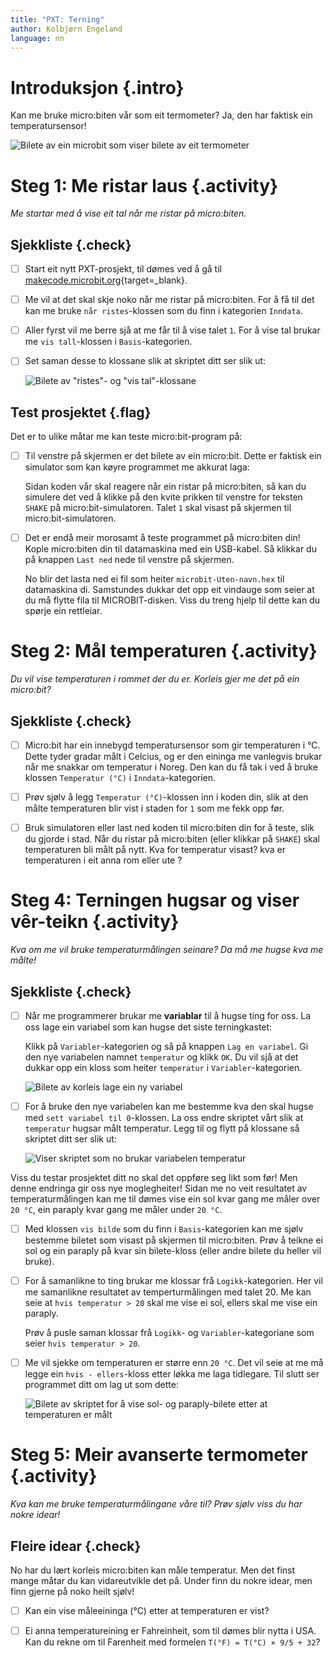 ```yaml
---
title: "PXT: Terning"
author: Kolbjørn Engeland
language: nn
---
```



# Introduksjon {.intro}

Kan me bruke micro:biten vår som eit termometer? Ja, den har faktisk ein
temperatursensor!

![Bilete av ein microbit som viser bilete av eit termometer](temperatur.png)


# Steg 1: Me ristar laus {.activity}

*Me startar med å vise eit tal når me ristar på micro:biten.*

## Sjekkliste {.check}

- [ ] Start eit nytt PXT-prosjekt, til dømes ved å gå til
  [makecode.microbit.org](https://makecode.microbit.org/?lang=no){target=_blank}.

- [ ] Me vil at det skal skje noko når me ristar på micro:biten. For å få til
  det kan me bruke `når ristes`-klossen som du finn i kategorien `Inndata`.

- [ ] Aller fyrst vil me berre sjå at me får til å vise talet `1`. For å vise
  tal brukar me `vis tall`-klossen i `Basis`-kategorien.

- [ ] Set saman desse to klossane slik at skriptet ditt ser slik ut:

    ![Bilete av "ristes"- og "vis tal"-klossane](temperaturskript_1.png)

## Test prosjektet {.flag}

Det er to ulike måtar me kan teste micro:bit-program på:

- [ ] Til venstre på skjermen er det bilete av ein micro:bit. Dette er faktisk
  ein simulator som kan køyre programmet me akkurat laga:

  Sidan koden vår skal reagere når ein ristar på micro:biten, så kan du simulere
  det ved å klikke på den kvite prikken til venstre for teksten `SHAKE` på
  micro:bit-simulatoren. Talet `1` skal visast på skjermen til
  micro:bit-simulatoren.

- [ ] Det er endå meir morosamt å teste programmet på micro:biten din! Kople
  micro:biten din til datamaskina med ein USB-kabel. Så klikkar du på knappen
  `Last ned` nede til venstre på skjermen.

  No blir det lasta ned ei fil som heiter `microbit-Uten-navn.hex` til
  datamaskina di. Samstundes dukkar det opp eit vindauge som seier at du må
  flytte fila til MICROBIT-disken. Viss du treng hjelp til dette kan du spørje
  ein rettleiar.


# Steg 2: Mål temperaturen {.activity}

*Du vil vise temperaturen i rommet der du er. Korleis gjer me det på ein
 micro:bit?*

## Sjekkliste {.check}

- [ ] Micro:bit har ein innebygd temperatursensor som gir temperaturen i °C.
  Dette tyder gradar målt i Celcius, og er den eininga me vanlegvis brukar når
  me snakkar om temperatur i Noreg. Den kan du få tak i ved å bruke klossen
  `Temperatur (°C)` i `Inndata`-kategorien.

- [ ] Prøv sjølv å legg `Temperatur (°C)`-klossen inn i koden din, slik at
  den målte temperaturen blir vist i staden for `1` som me fekk opp før.

- [ ] Bruk simulatoren eller last ned koden til micro:biten din for å teste,
  slik du gjorde i stad. Når du ristar på micro:biten (eller klikkar på `SHAKE`)
  skal temperaturen bli målt på nytt. Kva for temperatur visast? kva er
  temperaturen i eit anna rom eller ute ?


# Steg 4: Terningen hugsar og viser vêr-teikn {.activity}

*Kva om me vil bruke temperaturmålingen seinare? Da må me hugse kva me målte!*

## Sjekkliste {.check}

- [ ] Når me programmerer brukar me __variablar__ til å hugse ting for oss. La
  oss lage ein variabel som kan hugse det siste terningkastet:

  Klikk på `Variabler`-kategorien og så på knappen `Lag en variabel`. Gi den nye
  variabelen namnet `temperatur` og klikk `OK`. Du vil sjå at det dukkar opp ein
  kloss som heiter `temperatur` i `Variabler`-kategorien.

  ![Bilete av korleis lage ein ny variabel](variabel_temperatur.png)

- [ ] For å bruke den nye variabelen kan me bestemme kva den skal hugse med
  `sett variabel til 0`-klossen. La oss endre skriptet vårt slik at `temperatur`
  hugsar målt temperatur. Legg til og flytt på klossane så skriptet ditt ser
  slik ut:

  ![Viser skriptet som no brukar variabelen temperatur](temperaturskript_2.png)

Viss du testar prosjektet ditt no skal det oppføre seg likt som før! Men denne
endringa gir oss nye moglegheiter! Sidan me no veit resultatet av
temperaturmålingen kan me til dømes vise ein sol kvar gang me måler over `20 °C`,
ein paraply kvar gang me måler under `20 °C`.

- [ ] Med klossen `vis bilde` som du finn i `Basis`-kategorien kan me sjølv
  bestemme biletet som visast på skjermen til micro:biten. Prøv å teikne ei sol
  og ein paraply på kvar sin bilete-kloss (eller andre bilete du heller vil
  bruke).

- [ ] For å samanlikne to ting brukar me klossar frå `Logikk`-kategorien. Her
  vil me samanlikne resultatet av temperturmålingen med talet 20. Me kan seie at
  `hvis temperatur > 20` skal me vise ei sol, ellers skal me vise ein paraply.

  Prøv å pusle saman klossar frå `Logikk`- og `Variabler`-kategoriane som seier
  `hvis temperatur > 20`.

- [ ] Me vil sjekke om temperaturen er større enn `20 °C`. Det vil seie at me må
  legge ein  `hvis - ellers`-kloss etter løkka me laga tidlegare. Til slutt ser
  programmet ditt om lag ut som dette:

  ![Bilete av skriptet for å vise sol- og paraply-bilete etter at temperaturen er målt](temperaturskript_3.png)


# Steg 5: Meir avanserte termometer {.activity}

*Kva kan me bruke temperaturmålingane våre til? Prøv sjølv viss du har nokre
 idear!*

## Fleire idear {.check}

No har du lært korleis micro:biten kan måle temperatur. Men det finst mange måtar
du kan vidareutvikle det på. Under finn du nokre idear, men finn gjerne på noko
heilt sjølv!

- [ ] Kan ein vise måleeininga (°C) etter at temperaturen er vist?

- [ ] Ei anna temperatureining er Fahreinheit, som til dømes blir nytta i USA.
  Kan du rekne om til Farenheit med formelen `T(°F) = T(°C) × 9/5 + 32`?
